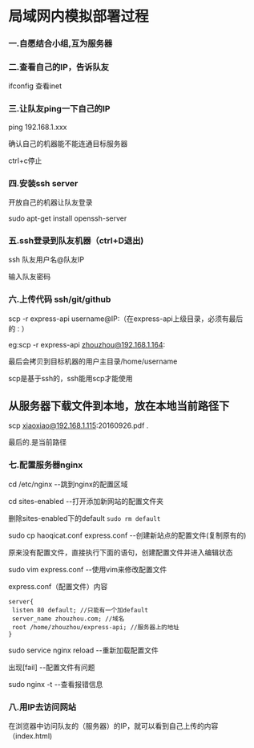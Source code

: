 # 局域网内模拟部署过程
### 一.自愿结合小组,互为服务器
### 二.查看自己的IP，告诉队友
ifconfig 查看inet
### 三.让队友ping一下自己的IP
ping 192.168.1.xxx

确认自己的机器能不能连通目标服务器

ctrl+c停止

### 四.安装ssh server
开放自己的机器让队友登录

sudo apt-get install openssh-server

### 五.ssh登录到队友机器（ctrl+D退出)
ssh 队友用户名@队友IP

输入队友密码

### 六.上传代码 ssh/git/github

scp -r express-api username@IP:（在express-api上级目录，必须有最后的`：`）

eg:scp -r express-api zhouzhou@192.168.1.164:

最后会拷贝到目标机器的用户主目录/home/username

scp是基于ssh的，ssh能用scp才能使用

## 从服务器下载文件到本地，放在本地当前路径下
scp xiaoxiao@192.168.1.115:20160926.pdf .

最后的.是当前路径

### 七.配置服务器nginx

cd /etc/nginx --跳到nginx的配置区域

cd sites-enabled --打开添加新网站的配置文仵夹

删除sites-enabled下的default  `sudo rm default`

sudo cp haoqicat.conf express.conf --创建新站点的配置文件(复制原有的)

原来没有配置文件，直接执行下面的语句，创建配置文件并进入编辑状态

sudo vim express.conf --使用vim来修改配置文件

express.conf（配置文件）内容
```
server{
 listen 80 default; //只能有一个加default
 server_name zhouzhou.com; //域名
 root /home/zhouzhou/express-api; //服务器上的地址
}

```
sudo service nginx reload --重新加载配置文件

出现[fail] --配置文件有问题

sudo nginx -t --查看报错信息

### 八.用IP去访问网站

在浏览器中访问队友的（服务器）的IP，就可以看到自己上传的内容（index.html)
